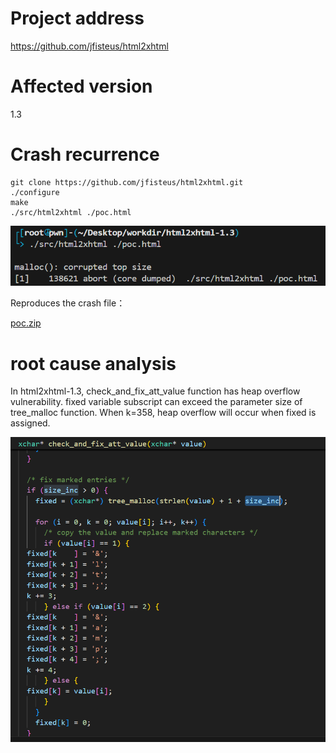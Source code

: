 # Project address

https://github.com/jfisteus/html2xhtml

# Affected version

1.3

# Crash recurrence

```
git clone https://github.com/jfisteus/html2xhtml.git
./configure
make
./src/html2xhtml ./poc.html
```

![image-20240808100558572](html2xhtml-1.3-check_and_fix_att_value-heap-buffer-overflow.assets/image-20240808100558572.png)

Reproduces the crash file：

 [poc.zip](html2xhtml-1.3-check_and_fix_att_value-heap-buffer-overflow.assets\poc.zip) 



# root cause analysis

In html2xhtml-1.3, check_and_fix_att_value function has heap overflow vulnerability. fixed variable subscript can exceed the parameter size of tree_malloc function. When k=358, heap overflow will occur when fixed is assigned.

![image-20240808100753581](html2xhtml-1.3-check_and_fix_att_value-heap-buffer-overflow.assets/image-20240808100753581.png)

